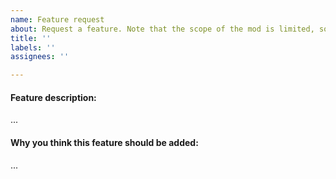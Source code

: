 ```yaml
---
name: Feature request
about: Request a feature. Note that the scope of the mod is limited, so only enhancements for existing features are likely to be accepted.
title: ''
labels: ''
assignees: ''

---
```


#### Feature description:

...

#### Why you think this feature should be added:

...
